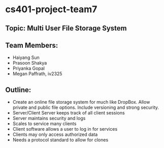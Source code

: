 # cs401-project-team7
## Topic: Multi User File Storage System

## Team Members:
* Haiyang Sun
* Prasoon Shakya
* Priyanka Gopal
* Megan Paffrath, iv2325

## Outline:
* Create an online file storage system for much like DropBox. Allow private and public file options. Include versioning and strong security.  
* Server/Client Server keeps track of all client sessions
* Server maintains security and logs
* Scales to service many clients
* Client software allows a user to log in for services
* Clients may only access authorized data
* Needs a protocol standard to allow for clones
